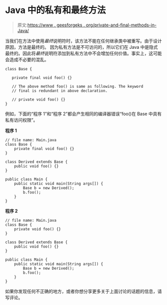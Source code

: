 # Java 中的私有和最终方法

> 原文:[https://www . geesforgeks . org/private-and-final-methods-in-Java/](https://www.geeksforgeeks.org/private-and-final-methods-in-java/)

当我们在方法中使用*最终*说明符时，该方法不能在任何继承类中被重写。由于设计原因，方法是最终的。
因为私有方法是不可访问的，所以它们在 Java 中是隐式最终的。因此将*最终*说明符添加到私有方法中不会增加任何价值。事实上，这可能会造成不必要的混乱。

```
class Base {

   private final void foo() {}

   // The above method foo() is same as following. The keyword 
   // final is redundant in above declaration.

   // private void foo() {}
}
```

例如，下面的“程序 1”和“程序 2”都会产生相同的编译器错误“foo()在 Base 中具有私有访问权限”。

**程序 1**

```
// file name: Main.java
class Base {
    private final void foo() {}
}

class Derived extends Base {
    public void foo() {} 
}

public class Main {
    public static void main(String args[]) {
        Base b = new Derived();
        b.foo();
    }
}
```

**程序 2**

```
// file name: Main.java
class Base {
    private void foo() {}
}

class Derived extends Base {
    public void foo() {} 
}

public class Main {
    public static void main(String args[]) {
        Base b = new Derived();
        b.foo();
    }
}
```

如果你发现任何不正确的地方，或者你想分享更多关于上面讨论的话题的信息，请写评论。